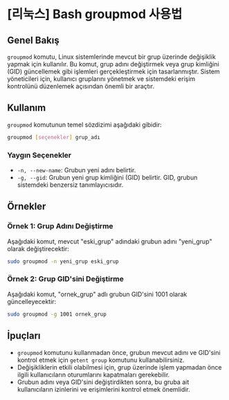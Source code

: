 # [리눅스] Bash groupmod 사용법

## Genel Bakış
`groupmod` komutu, Linux sistemlerinde mevcut bir grup üzerinde değişiklik yapmak için kullanılır. Bu komut, grup adını değiştirmek veya grup kimliğini (GID) güncellemek gibi işlemleri gerçekleştirmek için tasarlanmıştır. Sistem yöneticileri için, kullanıcı gruplarını yönetmek ve sistemdeki erişim kontrolünü düzenlemek açısından önemli bir araçtır.

## Kullanım
`groupmod` komutunun temel sözdizimi aşağıdaki gibidir:

```bash
groupmod [seçenekler] grup_adı
```

### Yaygın Seçenekler
- `-n, --new-name`: Grubun yeni adını belirtir.
- `-g, --gid`: Grubun yeni grup kimliğini (GID) belirtir. GID, grubun sistemdeki benzersiz tanımlayıcısıdır.

## Örnekler

### Örnek 1: Grup Adını Değiştirme
Aşağıdaki komut, mevcut "eski_grup" adındaki grubun adını "yeni_grup" olarak değiştirecektir:

```bash
sudo groupmod -n yeni_grup eski_grup
```

### Örnek 2: Grup GID'sini Değiştirme
Aşağıdaki komut, "ornek_grup" adlı grubun GID'sini 1001 olarak güncelleyecektir:

```bash
sudo groupmod -g 1001 ornek_grup
```

## İpuçları
- `groupmod` komutunu kullanmadan önce, grubun mevcut adını ve GID'sini kontrol etmek için `getent group` komutunu kullanabilirsiniz.
- Değişikliklerin etkili olabilmesi için, grup üzerinde işlem yapmadan önce ilgili kullanıcıların oturumlarını kapatmaları gerekebilir.
- Grubun adını veya GID'sini değiştirdikten sonra, bu gruba ait kullanıcıların izinlerini ve erişimlerini kontrol etmek önemlidir.